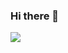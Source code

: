 ### Hi there 👋

[![](https://github-readme-stats.vercel.app/api?username=bit4woo&show_icons=true&hide_title=true)](https://github.com/bit4woo)

<!--
**bit4woo/bit4woo** is a ✨ _special_ ✨ repository because its `README.md` (this file) appears on your GitHub profile.

Here are some ideas to get you started:

- 🔭 I’m currently working on ...
- 🌱 I’m currently learning ...
- 👯 I’m looking to collaborate on ...
- 🤔 I’m looking for help with ...
- 💬 Ask me about ...
- 📫 How to reach me: ...
- 😄 Pronouns: ...
- ⚡ Fun fact: ...
-->
